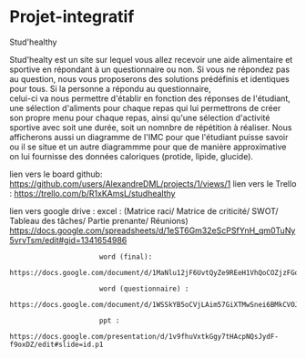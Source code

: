 # Projet-integratif

Stud'healthy

Stud'healty est un site sur lequel vous allez recevoir une aide alimentaire et sportive en répondant à un questionnaire ou non.
Si vous ne répondez pas au question, nous vous proposerons des solutions prédéfinis et identiques pour tous. Si la personne a répondu au questionnaire,  
celui-ci va nous permettre d'établir en fonction des réponses de l'étudiant, une sélection d'aliments pour chaque repas qui lui permettrons de créer son propre menu
pour chaque repas, ainsi qu'une sélection d'activité sportive avec soit une durée, soit un nomnbre de répétition à réaliser. 
Nous afficherons aussi un diagramme de l'IMC pour que l'étudiant puisse savoir ou il se situe et un autre diagrammme pour que de manière approximative on lui fournisse
des données caloriques (protide, lipide, glucide).

 
 
 lien vers le board github: https://github.com/users/AlexandreDML/projects/1/views/1
 lien vers le Trello : https://trello.com/b/R1xKAmsL/studhealthy
 
 lien vers google drive : excel : (Matrice raci/ Matrice de criticité/ SWOT/ Tableau des tâches/ Partie prenante/ Réunions) 
                                   https://docs.google.com/spreadsheets/d/1eST6Gm32eScPSfYnH_qm0TuNy5vrvTsm/edit#gid=1341654986

                          word (final): 
                          https://docs.google.com/document/d/1MaNlu12jF6UvtQyZe9REeH1VhQoCOZjzFGqo9BPctbQ/edit
                          
                          word (questionnaire) : 
                          https://docs.google.com/document/d/1WSSkYB5oCVjLAim57GiXTMwSnei6BMkCVOJ2CxpuJL8/edit#
                          
                          ppt : 
                          https://docs.google.com/presentation/d/1v9fhuVxtkGgy7tHAcpNQsJydF-f9oxDZ/edit#slide=id.p1

